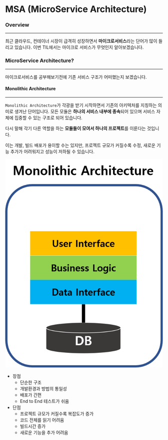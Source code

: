 # MSA (MicroService Architecture)

### Overview
- - -
최근 클라우드, 컨테이너 시장이 급격히 성장하면서 **마이크로서비스**라는 단어가 많이 들리고 있습니다.
이번 TIL에서는 마이크로 서비스가 무엇인지 알아보겠습니다.

### MicroService Architecture?
- - -
마이크로서비스를 공부해보기전에 기존 서비스 구조가 어떠했는지 보겠습니다.

#### Monolithic Architecture
- - -
`Monolithic Architecture`가 각광을 받기 시작하면서 기존의 아키텍처를 지칭하는 의미로 생겨난 단어입니다.
모든 모듈은 **하나의 서비스 내부에 종속**되어 있으며 서비스 자체에 집중할 수 있는 구조로 되어 있습니다.

다시 말해 각기 다른 역할을 하는 **모듈들이 모여서 하나의 프로젝트**를 이룬다는 것입니다.

이는 개발, 빌드 배포가 용이할 수는 있지만, 프로젝트 규모가 커질수록 수정, 새로운 기능 추가가 어려워지고 성능이 저하될 수 있습니다.

<img src="../img/Monolithic_Architecture.png">

- 장점
  - 단순한 구조
  - 개발환경과 방법의 통일성
  - 배포가 간편
  - End to End 테스트가 쉬움
- 단점
  - 프로젝트 규모가 커질수록 복잡도가 증가
  - 코드 전체를 읽기 어려움
  - 빌드시간 증가
  - 새로운 기능을 추가 어려움

